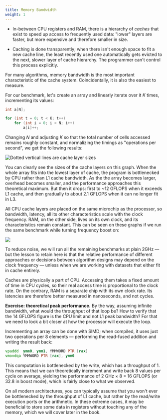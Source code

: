 ```yaml
---
title: Memory Bandwidth
weight: 1
---
```


- In-between CPU registers and RAM, there is a hierarchy of *caches* that exist to speed up access to frequently used data: "lower" layers are faster, but more expensive and therefore smaller in size.

- Caching is done transparently; when there isn't enough space to fit a new cache line, the least recently used one automatically gets evicted to the next, slower layer of cache hierarchy. The programmer can't control this process explicitly.


For many algorithms, memory bandwidth is the most important characteristic of the cache system. Coincidentally, it is also the easiest to measure.

For our benchmark, let's create an array and linearly iterate over it $K$ times, incrementing its values:

```cpp
int a[N];

for (int t = 0; t < K; t++)
    for (int i = 0; i < N; i++)
        a[i]++;
```

Changing $N$ and adjusting $K$ so that the total number of cells accessed remains roughly constant, and normalizing the timings as "operations per second", we get the following results:

![Dotted vertical lines are cache layer sizes](../img/inc.svg)

You can clearly see the sizes of the cache layers on this graph. When the whole array fits into the lowest layer of cache, the program is bottlenecked by CPU rather than L1 cache bandwidth. As the the array becomes larger, overhead becomes smaller, and the performance approaches this theoretical maximum. But then it drops: first to ~12 GFLOPS when it exceeds L1 cache, and then gradually to about 2.1 GFLOPS when it can no longer fit in L3.

All CPU cache layers are placed on the same microchip as the processor, so bandwidth, latency, all its other characteristics scale with the clock frequency. RAM, on the other side, lives on its own clock, and its characteristics remain constant. This can be seen on these graphs if we run the same benchmark while turning frequency boost on:

![](../img/boost.svg)

To reduce noise, we will run all the remaining benchmarks at plain 2GHz — but the lesson to retain here is that the relative performance of different approaches or decisions between algorithm designs may depend on the clock frequency — unless when we are working with datasets that either fit in cache entirely.

Caches are physically a part of CPU. Accessing them takes a fixed amount of time in CPU cycles, so their real access time is proportional to the clock rate. On the contrary, RAM is a separate chip with its own clock rate. Its latencies are therefore better measured in nanoseconds, and not cycles.


<!-- TODO: measure frequency-boosted latency also and move to a separate section -->

**Exercise: theoretical peak performance.** By the way, assuming infinite bandwidth, what would the throughput of that loop be? How to verify that the 14 GFLOPS figure is the CPU limit and not L1 peak bandwidth? For that we need to look a bit closer at how the processor will execute the loop.

Incrementing an array can be done with SIMD; when compiled, it uses just two operations per 8 elements — performing the read-fused addition and writing the result back:

```asm
vpaddd  ymm0, ymm1, YMMWORD PTR [rax]
vmovdqa YMMWORD PTR [rax], ymm0
```

This computation is bottlenecked by the write, which has a throughput of 1. This means that we can theoretically increment and write back 8 values per cycle on average, yielding the performance of 2 GHz × 8 = 16 GFLOPS (or 32.8 in boost mode), which is fairly close to what we observed.

On all modern architectures, you can typically assume that you won't ever be bottlenecked by the throughput of L1 cache, but rather by the read/write execution ports or the arithmetic. In these extreme cases, it may be beneficial to store some data in registers without touching any of the memory, which we will cover later in the book.
